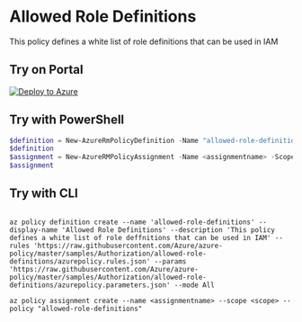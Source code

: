 # Allowed Role Definitions

This policy defines a white list of role definitions that can be used in IAM

## Try on Portal

[![Deploy to Azure](http://azuredeploy.net/deploybutton.png)](https://portal.azure.com/#blade/Microsoft_Azure_Policy/CreatePolicyDefinitionBlade/uri/https%3A%2F%2Fraw.githubusercontent.com%2FAzure%2Fazure-policy%2Fmaster%2Fsamples%2FAuthorization%2Fallowed-role-definitions%2Fazurepolicy.json)

## Try with PowerShell

````powershell
$definition = New-AzureRmPolicyDefinition -Name "allowed-role-definitions" -DisplayName "Allowed Role Definitions" -description "This policy defines a white list of role definitions that can be used in IAM" -Policy 'https://raw.githubusercontent.com/Azure/azure-policy/master/samples/Authorization/allowed-role-definitions/azurepolicy.rules.json' -Parameter 'https://raw.githubusercontent.com/Azure/azure-policy/master/samples/Authorization/allowed-role-definitions/azurepolicy.parameters.json' -Mode All
$definition
$assignment = New-AzureRMPolicyAssignment -Name <assignmentname> -Scope <scope>  -roleDefinitionIds <Approved Role Definitions> -PolicyDefinition $definition
$assignment 
````



## Try with CLI

````cli

az policy definition create --name 'allowed-role-definitions' --display-name 'Allowed Role Definitions' --description 'This policy defines a white list of role deffnitions that can be used in IAM' --rules 'https://raw.githubusercontent.com/Azure/azure-policy/master/samples/Authorization/allowed-role-definitions/azurepolicy.rules.json' --params 'https://raw.githubusercontent.com/Azure/azure-policy/master/samples/Authorization/allowed-role-definitions/azurepolicy.parameters.json' --mode All

az policy assignment create --name <assignmentname> --scope <scope> --policy "allowed-role-definitions" 

````
